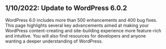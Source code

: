 ## 1/10/2022: Update to WordPress 6.0.2

WordPress 6.0 includes more than 500 enhancements and 400 bug fixes. This page highlights several key advancements aimed at making your WordPress content-creating and site-building experience more feature-rich and intuitive. You will also find resources for developers and anyone wanting a deeper understanding of WordPress.


